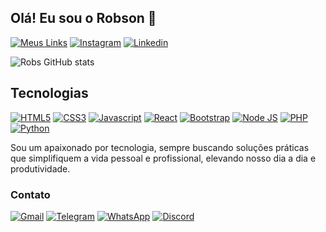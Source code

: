 ## Olá! Eu sou o Robson 🤙

[![Meus Links](https://img.shields.io/badge/bio.link-000000%7D?style=for-the-badge&logo=biolink&logoColor=white)](https://robsondsilva90.github.io/my-links/)
[![Instagram](https://img.shields.io/badge/Instagram-E4405F?style=for-the-badge&logo=instagram&logoColor=white)](https://www.instagram.com/robson.dsilva90/)
[![Linkedin](https://img.shields.io/badge/LinkedIn-0077B5?style=for-the-badge&logo=linkedin&logoColor=white)](https://www.linkedin.com/in/robsondsilva90/)

![Robs GitHub stats](https://github-readme-stats.vercel.app/api?username=robsondsilva90&show_icons=true&theme=transparent)

## Tecnologias

[![HTML5](https://img.shields.io/badge/HTML5-E34F26?style=for-the-badge&logo=html5&logoColor=white)](#)
[![CSS3](https://img.shields.io/badge/CSS3-1572B6?style=for-the-badge&logo=css3&logoColor=white)](#)
[![Javascript](https://img.shields.io/badge/JavaScript-F7DF1E?style=for-the-badge&logo=javascript&logoColor=black)](#)
[![React](https://img.shields.io/badge/React-20232A?style=for-the-badge&logo=react&logoColor=61DAFB)](#)
[![Bootstrap](https://img.shields.io/badge/Bootstrap-563D7C?style=for-the-badge&logo=bootstrap&logoColor=white)](#)
[![Node JS](https://img.shields.io/badge/Node.js-43853D?style=for-the-badge&logo=node.js&logoColor=white)](#)
[![PHP](https://img.shields.io/badge/PHP-777BB4?style=for-the-badge&logo=php&logoColor=white)](#)
[![Python](https://img.shields.io/badge/Python-3776AB?style=for-the-badge&logo=python&logoColor=white)](#)

Sou um apaixonado por tecnologia, sempre buscando soluções práticas que simplifiquem a vida pessoal e profissional, elevando nosso dia a dia e produtividade.

### Contato

[![Gmail](https://img.shields.io/badge/Gmail-D14836?style=for-the-badge&logo=gmail&logoColor=white)](mailto:robson.dsilva90@gmail.com)
[![Telegram](https://img.shields.io/badge/Telegram-2CA5E0?style=for-the-badge&logo=telegram&logoColor=white)](http://t.me/robsondsilva90)
[![WhatsApp](https://img.shields.io/badge/WhatsApp-25D366?style=for-the-badge&logo=whatsapp&logoColor=white)](https://api.whatsapp.com/send?phone=5511956059752)
[![Discord](https://img.shields.io/badge/Discord-7289DA?style=for-the-badge&logo=discord&logoColor=white)](https://discord.gg/YzD5ZM7y)
